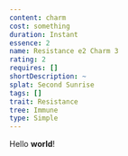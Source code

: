 ```yaml
---
content: charm
cost: something
duration: Instant
essence: 2
name: Resistance e2 Charm 3
rating: 2
requires: []
shortDescription: ~
splat: Second Sunrise
tags: []
trait: Resistance
tree: Immune
type: Simple
---
```


Hello **world**!
